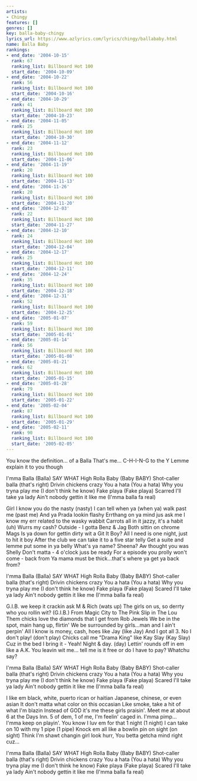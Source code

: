 ```yaml
---
artists:
- Chingy
features: []
genres: []
key: balla-baby-chingy
lyrics_url: https://www.azlyrics.com/lyrics/chingy/ballababy.html
name: Balla Baby
rankings:
- end_date: '2004-10-15'
  rank: 67
  ranking_list: Billboard Hot 100
  start_date: '2004-10-09'
- end_date: '2004-10-22'
  rank: 56
  ranking_list: Billboard Hot 100
  start_date: '2004-10-16'
- end_date: '2004-10-29'
  rank: 41
  ranking_list: Billboard Hot 100
  start_date: '2004-10-23'
- end_date: '2004-11-05'
  rank: 25
  ranking_list: Billboard Hot 100
  start_date: '2004-10-30'
- end_date: '2004-11-12'
  rank: 23
  ranking_list: Billboard Hot 100
  start_date: '2004-11-06'
- end_date: '2004-11-19'
  rank: 20
  ranking_list: Billboard Hot 100
  start_date: '2004-11-13'
- end_date: '2004-11-26'
  rank: 20
  ranking_list: Billboard Hot 100
  start_date: '2004-11-20'
- end_date: '2004-12-03'
  rank: 22
  ranking_list: Billboard Hot 100
  start_date: '2004-11-27'
- end_date: '2004-12-10'
  rank: 24
  ranking_list: Billboard Hot 100
  start_date: '2004-12-04'
- end_date: '2004-12-17'
  rank: 25
  ranking_list: Billboard Hot 100
  start_date: '2004-12-11'
- end_date: '2004-12-24'
  rank: 35
  ranking_list: Billboard Hot 100
  start_date: '2004-12-18'
- end_date: '2004-12-31'
  rank: 52
  ranking_list: Billboard Hot 100
  start_date: '2004-12-25'
- end_date: '2005-01-07'
  rank: 59
  ranking_list: Billboard Hot 100
  start_date: '2005-01-01'
- end_date: '2005-01-14'
  rank: 56
  ranking_list: Billboard Hot 100
  start_date: '2005-01-08'
- end_date: '2005-01-21'
  rank: 62
  ranking_list: Billboard Hot 100
  start_date: '2005-01-15'
- end_date: '2005-01-28'
  rank: 79
  ranking_list: Billboard Hot 100
  start_date: '2005-01-22'
- end_date: '2005-02-04'
  rank: 87
  ranking_list: Billboard Hot 100
  start_date: '2005-01-29'
- end_date: '2005-02-11'
  rank: 90
  ranking_list: Billboard Hot 100
  start_date: '2005-02-05'
---
```



You know the definition... of a Balla
That's me... C-H-I-N-G to the Y
Lemme explain it to you though


I'mma Balla (Balla) SAY WHAT
High Rolla Baby (Baby BABY)
Shot-caller balla (that's right)
Drivin chickens crazy
You a hata (You a hata)
Why you tryna play me (I don't think he know)
Fake playa (Fake playa)
Scarred I'll take ya lady
Ain't nobody gettin it like me (I'mma balla fa real)


Girl I know you do the nasty (nasty)
I can tell when ya (when ya) walk past me (past me)
And ya Prada lookin flashy
Errthang on ya mind jus ask me
I know my err related to the wasky wabbit
Carrots all in it jazzy, it's a habit (uh)
Wurrs my cash? Outside - I gotta Benz & Jag
Both sittin on chrome Mags
Is ya down for gettin dirty wit a Git It Boy?
All I need is one night, just to hit it boy
After the club we can take it to a five star telly
Get a suite and lemme put some in ya belly
What's ya name? Sheena? Aw thought you was Shelly
Don't matta - 4 o'clock juss be ready
For a episode you prolly won't come - back from
Ya mama must be thick...that's where ya get ya back from?


I'mma Balla (Balla) SAY WHAT
High Rolla Baby (Baby BABY)
Shot-caller balla (that's right)
Drivin chickens crazy
You a hata (You a hata)
Why you tryna play me (I don't think he know)
Fake playa (Fake playa)
Scared I'll take ya lady
Ain't nobody gettin it like me (I'mma balla fa real)


G.I.B. we keep it crackin ask M & Rich (wats up)
The girls on us, so derrty who you rollin wit? (G.I.B.)
From Magic City to The Pink Slip in The Lou
Them chicks love the diamonds that I get from Rob Jewels
We be in the spot, main hang up, flirtin'
We be surrounded by girls...man and I ain't perpin'
All I know is money, cash, hoes like Jay (like Jay)
And I got all 3. No I don't play! (don't play)
Chicks call me "Drama King" like Kay Slay (Kay Slay)
Cuz in the bed I bring it - Yeah! Night & day. (day)
Lettin' rounds off in em like a A.K.
You leavin wit me... tell me is it free or do I have to pay?
Whatchu say?


I'mma Balla (Balla) SAY WHAT
High Rolla Baby (Baby BABY)
Shot-caller balla (that's right)
Drivin chickens crazy
You a hata (You a hata)
Why you tryna play me (I don't think he know)
Fake playa (Fake playa)
Scared I'll take ya lady
Ain't nobody gettin it like me (I'mma balla fa real)


I like em black, white, puerto rican or haitian
Japanese, chinese, or even asian
It don't matta what color on this occasian
Like smoke, take a hit of what I'm blazin
Instead of GOD it's me these girls praisin'.
Meet me at about 6 at the Days Inn.
5 of dem, 1 of me, I'm feelin' caged in.
I'mma pimp... I'mma keep on playin'.
You know I luv em for that 1 night (1 night)
I can take on 10 with my 1 pipe (1 pipe)
Knock em all like a bowlin pin on sight (on sight)
Think I'm shawt changin girl look hurr,
You betta getcha mind right cuz...


I'mma Balla (Balla) SAY WHAT
High Rolla Baby (Baby BABY)
Shot-caller balla (that's right)
Drivin chickens crazy
You a hata (You a hata)
Why you tryna play me (I don't think he know)
Fake playa (Fake playa)
Scared I'll take ya lady
Ain't nobody gettin it like me (I'mma balla fa real)



